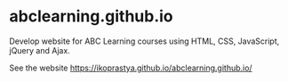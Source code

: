# abclearning.github.io
Develop website for ABC Learning courses using HTML, CSS, JavaScript, jQuery and Ajax.

See the website
https://ikoprastya.github.io/abclearning.github.io/
